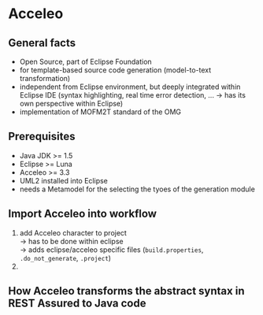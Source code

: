 # Acceleo

## General facts

- Open Source, part of Eclipse Foundation
- for template-based source code generation (model-to-text transformation)
- independent from Eclipse environment, but deeply integrated within Eclipse IDE (syntax highlighting, real time error detection, ... -> has its own perspective within Eclipse)
- implementation of MOFM2T standard of the OMG

## Prerequisites

 - Java JDK >= 1.5
 - Eclipse >= Luna
 - Acceleo >= 3.3
 - UML2 installed into Eclipse
 - needs a Metamodel for the selecting the tyoes of the generation module
 
 ## Import Acceleo into workflow
 
 1. add Acceleo character to project  
   -> has to be done within eclipse  
   -> adds eclipse/acceleo specific files (`build.properties`, `.do_not_generate`, `.project`) 
 2. 
 
 ## How Acceleo transforms the abstract syntax in REST Assured to Java code
 
 
 
 